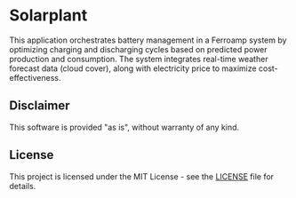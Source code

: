 # Solarplant

This application orchestrates battery management in a Ferroamp system by optimizing charging and discharging cycles based on predicted power production and consumption. The system integrates real-time weather forecast data (cloud cover), along with electricity price to maximize cost-effectiveness.

## Disclaimer

This software is provided "as is", without warranty of any kind.

## License

This project is licensed under the MIT License - see the [LICENSE](LICENSE) file for details.
